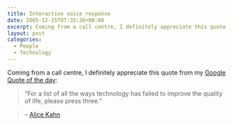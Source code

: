```yaml
---
title: Interactive voice response
date: 2005-12-15T07:35:26+00:00
excerpt: Coming from a call centre, I definitely appreciate this quote from my Google Quote of the day
layout: post
categories:
  - People
  - Technology
---
```


Coming from a call centre, I definitely appreciate this quote from my [Google](http://www.google.ca/) [Quote of the day](http://www.quotationspage.com/qotd.html):

> &#8220;For a list of all the ways technology has failed to improve the quality of life, please press three.&#8221;

> &#8211; [Alice Kahn](http://www.quotationspage.com/quotes/Alice_Kahn)
